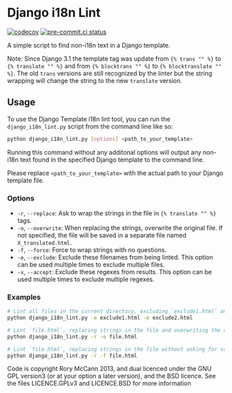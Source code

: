 # Django i18n Lint

[![codecov](https://codecov.io/gh/jkaeske/django-i18n-lint/graph/badge.svg?token=8t1WWUxxav)](https://codecov.io/gh/jkaeske/django-i18n-lint)
[![pre-commit.ci status](https://results.pre-commit.ci/badge/github/jkaeske/django-i18n-lint/master.svg)](https://results.pre-commit.ci/latest/github/jkaeske/django-i18n-lint/master)

A simple script to find non-i18n text in a Django template.

Note: Since Django 3.1 the template tag was update from `{% trans "" %}` to `{% translate "" %}` and from `{% blocktrans "" %}` to `{% blocktranslate "" %}`.
The old `trans` versions are still recognized by the linter but the string wrapping will change the string to the new `translate` version.

## Usage

To use the Django Template i18n lint tool, you can run the `django_i18n_lint.py` script from the command line like so:

```bash
python django_i18n_lint.py [options] <path_to_your_template>
```

Running this command without any additonal options will output any non-i18n text found in the specified Django template to the command line.

Please replace `<path_to_your_template>` with the actual path to your Django template file.

### Options
- `-r`, `--replace`: Ask to wrap the strings in the file in `{% translate "" %}` tags.
- `-o`, `--overwrite`: When replacing the strings, overwrite the original file. If not specified, the file will be saved in a separate file named `X_translated.html`.
- `-f`, `--force`: Force to wrap strings with no questions.
- `-e`, `--exclude`: Exclude these filenames from being linted. This option can be used multiple times to exclude multiple files.
- `-x`, `--accept`: Exclude these regexes from results. This option can be used multiple times to exclude multiple regexes.

### Examples


```bash
# Lint all files in the current directory, excluding `exclude1.html` and `exclude2.html`
python django_i18n_lint.py -e exclude1.html -e exclude2.html

# Lint `file.html`, replacing strings in the file and overwriting the original file
python django_i18n_lint.py -r -o file.html

# Lint `file.html`, replacing strings in the file without asking for confirmation
python django_i18n_lint.py -r -f file.html
```

Code is copyright Rory McCann 2013, and dual licenced under the GNU GPL version3 (or at your option a later version), and the BSD licence. See the files LICENCE.GPLv3 and LICENCE.BSD for more information
